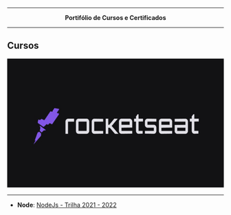 
---

<div align="center">
<text><strong>Portifólio de Cursos e Certificados</strong><text>
</div>

---

## **Cursos**

<img src="./img/rocketseat.jpg" alt="Trilha Ignite" width="100%" height="300px">

---
  
- **Node**: <a href="https://github.com/marcosfillipe/nodejs2022">NodeJs - Trilha 2021 - 2022</a> 
